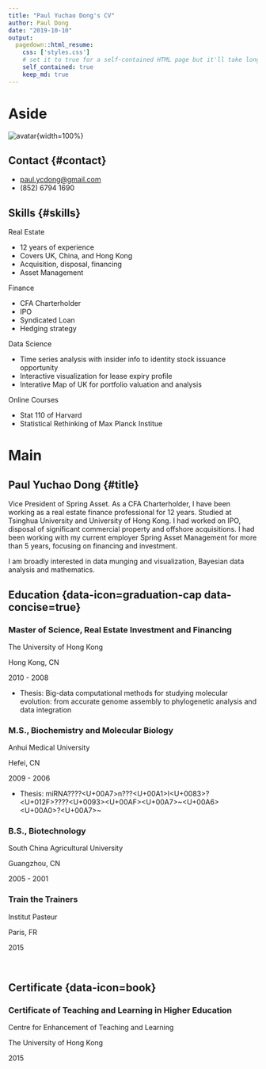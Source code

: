 ```yaml
---
title: "Paul Yuchao Dong's CV"
author: Paul Dong
date: "2019-10-10"
output:
  pagedown::html_resume:
    css: ['styles.css']
    # set it to true for a self-contained HTML page but it'll take longer to render
    self_contained: true
    keep_md: true
---
```





  <style>
  :root{
    --decorator-outer-offset-left: -6.5px;
  }
  </style>

<style type="text/css">
# these CSS would help to move the picture to the top of the aside box
.aside { 
  padding-top: 0;
}

.aside > p:first-of-type {
  margin-top: 0;
}
</style>

Aside
================================================================================


![avatar](Paul.jpg){width=100%}

Contact {#contact}
--------------------------------------------------------------------------------

- <i class="fa fa-envelope"></i> paul.ycdong@gmail.com
- <i class="fa fa-phone"></i> (852) 6794 1690

Skills {#skills}
--------------------------------------------------------------------------------

Real Estate

- 12 years of experience
- Covers UK, China, and Hong Kong
- Acquisition, disposal, financing 
- Asset Management

Finance

- CFA Charterholder
- IPO
- Syndicated Loan
- Hedging strategy

Data Science

- Time series analysis with insider info to identity stock issuance opportunity
- Interactive visualization for lease expiry profile
- Interative Map of UK for portfolio valuation and analysis

Online Courses

- Stat 110 of Harvard
- Statistical Rethinking of Max Planck Institue


Main
================================================================================

Paul Yuchao Dong {#title}
--------------------------------------------------------------------------------


Vice President of Spring Asset. As a CFA Charterholder, I have been working as a real estate finance professional for 12 years. Studied at Tsinghua University and University of Hong Kong. I had worked on IPO, disposal of significant commercial property and offshore acquisitions. I had been working with my current employer Spring Asset Management for more than 5 years, focusing on financing and investment.

I am broadly interested in data munging and visualization, Bayesian data analysis and mathematics.




Education {data-icon=graduation-cap data-concise=true}
--------------------------------------------------------------------------------

### Master of Science, Real Estate Investment and Financing

The University of Hong Kong

Hong Kong, CN

2010 - 2008

- Thesis: Big-data computational methods for studying molecular evolution: from accurate genome assembly to phylogenetic analysis and data integration


### M.S., Biochemistry and Molecular Biology

Anhui Medical University

Hefei, CN

2009 - 2006

- Thesis: miRNA?<d0><e1>???<ed><U+00A7><ce>n???<U+00A1>I<fe><U+0083>?<U+012F>????<U+0093><U+00AF><U+00A7>~<U+00A6><U+00A0>?<U+00A7>~<cf><d2>


### B.S., Biotechnology

South China Agricultural University

Guangzhou, CN

2005 - 2001




### Train the Trainers

Institut Pasteur

Paris, FR

2015

<br>

Certificate {data-icon=book}
--------------------------------------------------------------------------------

### Certificate of Teaching and Learning in Higher Education

Centre for Enhancement of Teaching and Learning

The University of Hong Kong

2015

